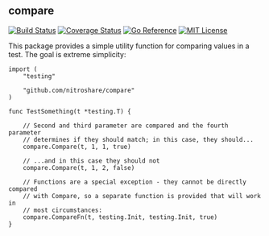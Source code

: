 ## compare

[![Build Status](https://github.com/nitroshare/compare/actions/workflows/test.yml/badge.svg)](https://github.com/nitroshare/compare/actions/workflows/test.yml)
[![Coverage Status](https://coveralls.io/repos/github/nitroshare/compare/badge.svg?branch=main)](https://coveralls.io/github/nitroshare/compare?branch=main)
[![Go Reference](https://pkg.go.dev/badge/github.com/nitroshare/compare.svg)](https://pkg.go.dev/github.com/nitroshare/compare)
[![MIT License](https://img.shields.io/badge/license-MIT-9370d8.svg?style=flat)](https://opensource.org/licenses/MIT)

This package provides a simple utility function for comparing values in a test. The goal is extreme simplicity:

```golang
import (
    "testing"

    "github.com/nitroshare/compare"
)

func TestSomething(t *testing.T) {

    // Second and third parameter are compared and the fourth parameter
    // determines if they should match; in this case, they should...
    compare.Compare(t, 1, 1, true)

    // ...and in this case they should not
    compare.Compare(t, 1, 2, false)

    // Functions are a special exception - they cannot be directly compared
    // with Compare, so a separate function is provided that will work in
    // most circumstances:
    compare.CompareFn(t, testing.Init, testing.Init, true)
}
```
